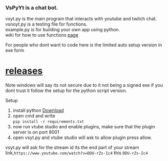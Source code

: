 ### VsPyYt is a chat bot.
vsyt.py is the main program that interacts with youtube and twitch chat.<br/>
vsnoyt.py is a testing file for functions.<br/>
example.py is for building your own app using python.<br/>
wiki for how to use functions [page](https://github.com/mlo40/VsPyYt/wiki)

For people who dont want to code here is the limited auto setup version in exe form<br/>
# [releases](https://github.com/mlo40/VsPyYt/releases)<br/>
Note windows will say its not secure due to it not being a signed exe if you dont trust it follow the setup for the python script version.

Setup
1. install python [Download](https://www.python.org/ftp/python/3.10.2/python-3.10.2-amd64.exe)
2. open cmd and write<br/> `pip install -r requirements.txt`
3. now run vtube studio and enable plugins, make sure that the plugin server is on port 8001
4. open vsyt.py and vtube studio will ask to allow plugin press allow.

vsyt.py will ask for the stream id its the end part of your stream link,`https://www.youtube.com/watch?v=DDU-rZs-Ic4` this `DDU-rZs-Ic4`
